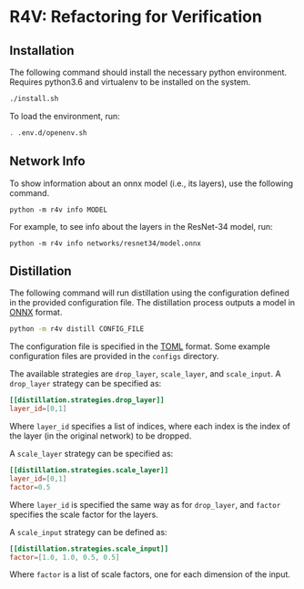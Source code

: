 # R4V: Refactoring for Verification

## Installation

The following command should install the necessary python environment. Requires python3.6 and virtualenv to be installed on the system.

```bash
./install.sh
```

To load the environment, run:

```bash
. .env.d/openenv.sh
```

## Network Info

To show information about an onnx model (i.e., its layers), use the following command.

```
python -m r4v info MODEL
```

For example, to see info about the layers in the ResNet-34 model, run:

```
python -m r4v info networks/resnet34/model.onnx
```

## Distillation

The following command will run distillation using the configuration defined in the provided configuration file. The distillation process outputs a model in [ONNX](https://github.com/onnx/onnx) format.

```bash
python -m r4v distill CONFIG_FILE
```

The configuration file is specified in the [TOML](https://github.com/toml-lang/toml) format. Some example configuration files are provided in the `configs` directory.

The available strategies are `drop_layer`, `scale_layer`, and `scale_input`. A `drop_layer` strategy can be specified as:

```toml
[[distillation.strategies.drop_layer]]
layer_id=[0,1]
```

Where `layer_id` specifies a list of indices, where each index is the index of the layer (in the original network) to be dropped.

A `scale_layer` strategy can be specified as:

```toml
[[distillation.strategies.scale_layer]]
layer_id=[0,1]
factor=0.5
```

Where `layer_id` is specified the same way as for `drop_layer`, and `factor` specifies the scale factor for the layers.

A `scale_input` strategy can be defined as:

```toml
[[distillation.strategies.scale_input]]
factor=[1.0, 1.0, 0.5, 0.5]
```

Where `factor` is a list of scale factors, one for each dimension of the input.
